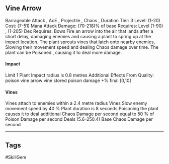 ## Vine Arrow
Barrageable
Attack , AoE , Projectile , Chaos , Duration
Tier: 3
Level: (1-20)
Cost: (7-51) Mana
Attack Damage: (70-218)% of base
Requires: Level (1-90) , (1-205) Dex
Requires: Bows
Fire an arrow into the air that lands after a short delay, damaging enemies and causing a plant to spring up at the impact location. The plant sprouts vines that latch onto nearby enemies, Slowing their movement speed and dealing Chaos damage over time. The plant can be Poisoned , causing it to deal more damage.
#### Impact
Limit 1 Plant
Impact radius is 0.8 metres
Additional Effects From Quality:
poison vine arrow vine stored poison damage +% final [0,10]
#### Vines
Vines attach to enemies within a 2.4 metre radius
Vines Slow enemy movement speed by 40 %
Plant duration is 8 seconds
Poisoning the plant causes it to deal additional Chaos Damage per second equal to 50 % of Poison Damage per second
Deals (5.6-250.4) Base Chaos Damage per second

---
## Tags
#SkillGem
